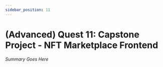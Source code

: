 ```yaml
---
sidebar_position: 11
---
```


# (Advanced) Quest 11: Capstone Project - NFT Marketplace Frontend

_Summary Goes Here_
